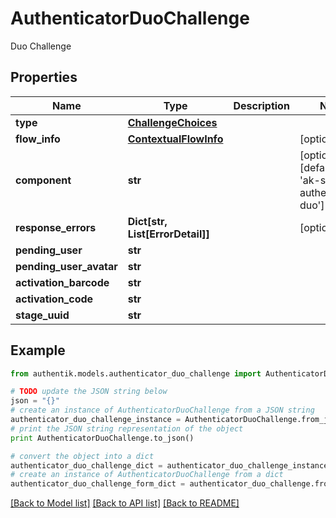 # AuthenticatorDuoChallenge

Duo Challenge

## Properties
Name | Type | Description | Notes
------------ | ------------- | ------------- | -------------
**type** | [**ChallengeChoices**](ChallengeChoices.md) |  | 
**flow_info** | [**ContextualFlowInfo**](ContextualFlowInfo.md) |  | [optional] 
**component** | **str** |  | [optional] [default to 'ak-stage-authenticator-duo']
**response_errors** | **Dict[str, List[ErrorDetail]]** |  | [optional] 
**pending_user** | **str** |  | 
**pending_user_avatar** | **str** |  | 
**activation_barcode** | **str** |  | 
**activation_code** | **str** |  | 
**stage_uuid** | **str** |  | 

## Example

```python
from authentik.models.authenticator_duo_challenge import AuthenticatorDuoChallenge

# TODO update the JSON string below
json = "{}"
# create an instance of AuthenticatorDuoChallenge from a JSON string
authenticator_duo_challenge_instance = AuthenticatorDuoChallenge.from_json(json)
# print the JSON string representation of the object
print AuthenticatorDuoChallenge.to_json()

# convert the object into a dict
authenticator_duo_challenge_dict = authenticator_duo_challenge_instance.to_dict()
# create an instance of AuthenticatorDuoChallenge from a dict
authenticator_duo_challenge_form_dict = authenticator_duo_challenge.from_dict(authenticator_duo_challenge_dict)
```
[[Back to Model list]](../README.md#documentation-for-models) [[Back to API list]](../README.md#documentation-for-api-endpoints) [[Back to README]](../README.md)


